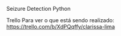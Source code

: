 Seizure Detection Python


Trello Para ver o que está sendo realizado:
https://trello.com/b/XdPQqffy/clarissa-lima

